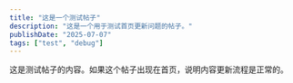 ```yaml
---
title: "这是一个测试帖子"
description: "这是一个用于测试首页更新问题的帖子。"
publishDate: "2025-07-07"
tags: ["test", "debug"]
---
```


这是测试帖子的内容。如果这个帖子出现在首页，说明内容更新流程是正常的。
